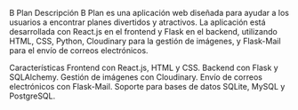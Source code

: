 B Plan
Descripción
B Plan es una aplicación web diseñada para ayudar a los usuarios a encontrar planes divertidos y atractivos. La aplicación está desarrollada con React.js en el frontend y Flask en el backend, utilizando HTML, CSS, Python, Cloudinary para la gestión de imágenes, y Flask-Mail para el envío de correos electrónicos.

Características
Frontend con React.js, HTML y CSS.
Backend con Flask y SQLAlchemy.
Gestión de imágenes con Cloudinary.
Envío de correos electrónicos con Flask-Mail.
Soporte para bases de datos SQLite, MySQL y PostgreSQL.

